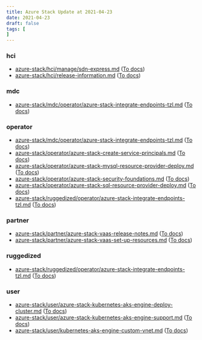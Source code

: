 ```yaml
---
title: Azure Stack Update at 2021-04-23
date: 2021-04-23
draft: false
tags: [
]
---
```


### hci
- [azure-stack/hci/manage/sdn-express.md](https://github.com/MicrosoftDocs/azure-stack-docs/compare/40f9891..fd90f81#diff-bffc5c1b19e33733a963ccf62006aad1a7f695ed91e994d79733b6badcb494c5) ([To docs](https://docs.microsoft.com/en-us/azure-stack/hci/manage/sdn-express?WT.mc_id=AZ-MVP-5003408))
- [azure-stack/hci/release-information.md](https://github.com/MicrosoftDocs/azure-stack-docs/compare/40f9891..fd90f81#diff-f839dcb64c039d40a3a09568a6f775c34f32b8ed5ca52ae7396f92e299a84203) ([To docs](https://docs.microsoft.com/en-us/azure-stack/hci/release-information?WT.mc_id=AZ-MVP-5003408))
    
### mdc
- [azure-stack/mdc/operator/azure-stack-integrate-endpoints-tzl.md](https://github.com/MicrosoftDocs/azure-stack-docs/compare/40f9891..fd90f81#diff-e333fd0c4fd98b22f88a39977f171ed72f45e8b972e5bb400449f7d61b79273a) ([To docs](https://docs.microsoft.com/en-us/azure-stack/mdc/operator/azure-stack-integrate-endpoints-tzl?WT.mc_id=AZ-MVP-5003408))
    
### operator
- [azure-stack/mdc/operator/azure-stack-integrate-endpoints-tzl.md](https://github.com/MicrosoftDocs/azure-stack-docs/compare/40f9891..fd90f81#diff-e333fd0c4fd98b22f88a39977f171ed72f45e8b972e5bb400449f7d61b79273a) ([To docs](https://docs.microsoft.com/en-us/azure-stack/mdc/operator/azure-stack-integrate-endpoints-tzl?WT.mc_id=AZ-MVP-5003408))
- [azure-stack/operator/azure-stack-create-service-principals.md](https://github.com/MicrosoftDocs/azure-stack-docs/compare/40f9891..fd90f81#diff-75e367402365142da405ce242641022843792d47954d8cb9180b57857dc92095) ([To docs](https://docs.microsoft.com/en-us/azure-stack/operator/azure-stack-create-service-principals?WT.mc_id=AZ-MVP-5003408))
- [azure-stack/operator/azure-stack-mysql-resource-provider-deploy.md](https://github.com/MicrosoftDocs/azure-stack-docs/compare/40f9891..fd90f81#diff-e63a3fb09195f47c3a83eeb63dc1fc5b1c6aa38eb765944fa9bca80d43601223) ([To docs](https://docs.microsoft.com/en-us/azure-stack/operator/azure-stack-mysql-resource-provider-deploy?WT.mc_id=AZ-MVP-5003408))
- [azure-stack/operator/azure-stack-security-foundations.md](https://github.com/MicrosoftDocs/azure-stack-docs/compare/40f9891..fd90f81#diff-c4ea987a47b8afb8bd816109c2257eba7c287eaf16802684d643169c26e5f8d2) ([To docs](https://docs.microsoft.com/en-us/azure-stack/operator/azure-stack-security-foundations?WT.mc_id=AZ-MVP-5003408))
- [azure-stack/operator/azure-stack-sql-resource-provider-deploy.md](https://github.com/MicrosoftDocs/azure-stack-docs/compare/40f9891..fd90f81#diff-430b2d8fdf4850272013b50d4fc0ba643449b4091c2bf21cd9b8265e097b78d7) ([To docs](https://docs.microsoft.com/en-us/azure-stack/operator/azure-stack-sql-resource-provider-deploy?WT.mc_id=AZ-MVP-5003408))
- [azure-stack/ruggedized/operator/azure-stack-integrate-endpoints-tzl.md](https://github.com/MicrosoftDocs/azure-stack-docs/compare/40f9891..fd90f81#diff-dd38cc8fae0496467e7bf9e6b884b90d7280c480354cf97185efaaa11ca4da5e) ([To docs](https://docs.microsoft.com/en-us/azure-stack/ruggedized/operator/azure-stack-integrate-endpoints-tzl?WT.mc_id=AZ-MVP-5003408))
    
### partner
- [azure-stack/partner/azure-stack-vaas-release-notes.md](https://github.com/MicrosoftDocs/azure-stack-docs/compare/40f9891..fd90f81#diff-816ee856c595909e1d165075101de12ab8780d5777c9d5c4d5bb159740ed67d2) ([To docs](https://docs.microsoft.com/en-us/azure-stack/partner/azure-stack-vaas-release-notes?WT.mc_id=AZ-MVP-5003408))
- [azure-stack/partner/azure-stack-vaas-set-up-resources.md](https://github.com/MicrosoftDocs/azure-stack-docs/compare/40f9891..fd90f81#diff-659427c4a0edee83f5fa0cb289891a88acb2b007e83e84567fde046912099eb0) ([To docs](https://docs.microsoft.com/en-us/azure-stack/partner/azure-stack-vaas-set-up-resources?WT.mc_id=AZ-MVP-5003408))
    
### ruggedized
- [azure-stack/ruggedized/operator/azure-stack-integrate-endpoints-tzl.md](https://github.com/MicrosoftDocs/azure-stack-docs/compare/40f9891..fd90f81#diff-dd38cc8fae0496467e7bf9e6b884b90d7280c480354cf97185efaaa11ca4da5e) ([To docs](https://docs.microsoft.com/en-us/azure-stack/ruggedized/operator/azure-stack-integrate-endpoints-tzl?WT.mc_id=AZ-MVP-5003408))
    
### user
- [azure-stack/user/azure-stack-kubernetes-aks-engine-deploy-cluster.md](https://github.com/MicrosoftDocs/azure-stack-docs/compare/40f9891..fd90f81#diff-e8d35c711734b9583f8d3c09f3b867158bc783a064e82480ba6b636a3b5d736c) ([To docs](https://docs.microsoft.com/en-us/azure-stack/user/azure-stack-kubernetes-aks-engine-deploy-cluster?WT.mc_id=AZ-MVP-5003408))
- [azure-stack/user/azure-stack-kubernetes-aks-engine-support.md](https://github.com/MicrosoftDocs/azure-stack-docs/compare/40f9891..fd90f81#diff-8409e6ea4aa6350cb1256d7b26444c7bef092c37c14bfb4b949536b6a1cf71a7) ([To docs](https://docs.microsoft.com/en-us/azure-stack/user/azure-stack-kubernetes-aks-engine-support?WT.mc_id=AZ-MVP-5003408))
- [azure-stack/user/kubernetes-aks-engine-custom-vnet.md](https://github.com/MicrosoftDocs/azure-stack-docs/compare/40f9891..fd90f81#diff-bbfc5bdcb3fc21137b3677b83f00fea1da2831b52cc8adb184b0c926cf5de1ae) ([To docs](https://docs.microsoft.com/en-us/azure-stack/user/kubernetes-aks-engine-custom-vnet?WT.mc_id=AZ-MVP-5003408))
    
